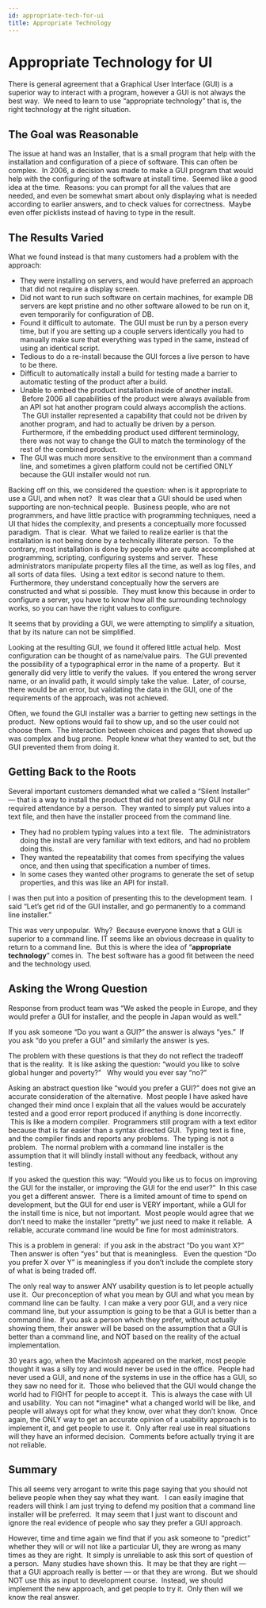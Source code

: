```yaml
---
id: appropriate-tech-for-ui
title: Appropriate Technology
---
```


#  Appropriate Technology for UI

There is general agreement that a Graphical User Interface (GUI) is a superior way to interact with a program, however a GUI is not always the best way.  We need to learn to use “appropriate technology” that is, the right technology at the right situation.

## The Goal was Reasonable

The issue at hand was an Installer, that is a small program that help with the installation and configuration of a piece of software. This can often be complex.  In 2006, a decision was made to make a GUI program that would help with the configuring of the software at install time.  Seemed like a good idea at the time.  Reasons: you can prompt for all the values that are needed, and even be somewhat smart about only displaying what is needed according to earlier answers, and to check values for correctness.  Maybe even offer picklists instead of having to type in the result.

## The Results Varied

What we found instead is that many customers had a problem with the approach:

*   They were installing on servers, and would have preferred an approach that did not require a display screen.
*   Did not want to run such software on certain machines, for example DB servers are kept pristine and no other software allowed to be run on it, even temporarily for configuration of DB.
*   Found it difficult to automate.  The GUI must be run by a person every time, but if you are setting up a couple servers identically you had to manually make sure that everything was typed in the same, instead of using an identical script.
*   Tedious to do a re-install because the GUI forces a live person to have to be there.
*   Difficult to automatically install a build for testing made a barrier to automatic testing of the product after a build.
*   Unable to embed the product installation inside of another install.  Before 2006 all capabilities of the product were always available from an API sot hat another program could always accomplish the actions.  The GUI installer represented a capability that could not be driven by another program, and had to actually be driven by a person.  Furthermore, if the embedding product used different terminology, there was not way to change the GUI to match the terminology of the rest of the combined product.
*   The GUI was much more sensitive to the environment than a command line, and sometimes a given platform could not be certified ONLY because the GUI installer would not run.

Backing off on this, we considered the question: when is it appropriate to use a GUI, and when not?   It was clear that a GUI should be used when supporting are non-technical people.  Business people, who are not programmers, and have little practice with programming techniques, need a UI that hides the complexity, and presents a conceptually more focussed paradigm.  That is clear.  What we failed to realize earlier is that the installation is not being done by a technically illiterate person.  To the contrary, most installation is done by people who are quite accomplished at programming, scripting, configuring systems and server.  These administrators manipulate property files all the time, as well as log files, and all sorts of data files.  Using a text editor is second nature to them.  Furthermore, they understand conceptually how the servers are constructed and what si possible.  They must know this because in order to configure a server, you have to know how all the surrounding technology works, so you can have the right values to configure.

It seems that by providing a GUI, we were attempting to simplify a situation, that by its nature can not be simplified.  

Looking at the resulting GUI, we found it offered little actual help.  Most configuration can be thought of as name/value pairs.  The GUI prevented the possibility of a typographical error in the name of a property.  But it generally did very little to verify the values.  If you entered the wrong server name, or an invalid path, it would simply take the value.  Later, of course, there would be an error, but validating the data in the GUI, one of the requirements of the approach, was not achieved.  

Often, we found the GUI installer was a barrier to getting new settings in the product.  New options would fail to show up, and so the user could not choose them.  The interaction between choices and pages that showed up was complex and bug prone.  People knew what they wanted to set, but the GUI prevented them from doing it.

## Getting Back to the Roots

Several important customers demanded what we called a “Silent Installer” — that is a way to install the product that did not present any GUI nor required attendance by a person.  They wanted to simply put values into a text file, and then have the installer proceed from the command line.

*   They had no problem typing values into a text file.   The administrators doing the install are very familiar with text editors, and had no problem doing this.
*   They wanted the repeatability that comes from specifying the values once, and then using that specification a number of times.
*   In some cases they wanted other programs to generate the set of setup properties, and this was like an API for install.

I was then put into a position of presenting this to the development team.  I said “Let’s get rid of the GUI installer, and go permanently to a command line installer.”  

This was very unpopular.  Why?  Because everyone knows that a GUI is superior to a command line. IT seems like an obvious decrease in quality to return to a command line.  But this is where the idea of “**appropriate technology**” comes in.  The best software has a good fit between the need and the technology used.

## Asking the Wrong Question

Response from product team was “We asked the people in Europe, and they would prefer a GUI for installer, and the people in Japan would as well.”  

If you ask someone “Do you want a GUI?” the answer is always “yes.”  If you ask “do you prefer a GUI” and similarly the answer is yes.  

The problem with these questions is that they do not reflect the tradeoff that is the reality.  It is like asking the question: “would you like to solve global hunger and poverty?”   Why would you ever say “no?”  

Asking an abstract question like “would you prefer a GUI?” does not give an accurate consideration of the alternative.  Most people I have asked have changed their mind once I explain that all the values would be accurately tested and a good error report produced if anything is done incorrectly.  This is like a modern compiler.  Programmers still program with a text editor because that is far easier than a syntax directed GUI.  Typing text is fine, and the compiler finds and reports any problems.  The typing is not a problem.  The normal problem with a command line installer is the assumption that it will blindly install without any feedback, without any testing. 

If you asked the question this way: “Would you like us to focus on improving the GUI for the installer, or improving the GUI for the end user?”  In this case you get a different answer.  There is a limited amount of time to spend on development, but the GUI for end user is VERY important, while a GUI for the install time is nice, but not important.  Most people would agree that we don’t need to make the installer “pretty” we just need to make it reliable.  A reliable, accurate command line would be fine for most administrators.  

This is a problem in general:  if you ask in the abstract “Do you want X?”  Then answer is often “yes” but that is meaningless.   Even the question “Do you prefer X over Y” is meaningless if you don’t include the complete story of what is being traded off.  

The only real way to answer ANY usability question is to let people actually use it.  Our preconception of what you mean by GUI and what you mean by command line can be faulty.  I can make a very poor GUI, and a very nice command line, but your assumption is going to be that a GUI is better than a command line.  If you ask a person which they prefer, without actually showing them, their answer will be based on the assumption that a GUI is better than a command line, and NOT based on the reality of the actual implementation. 

30 years ago, when the Macintosh appeared on the market, most people thought it was a silly toy and would never be used in the office.  People had never used a GUI, and none of the systems in use in the office has a GUI, so they saw no need for it.  Those who believed that the GUI would change the world had to FIGHT for people to accept it.  This is always the case with UI and usability.  You can not \*imagine\* what a changed world will be like, and people will always opt for what they know, over what they don’t know.  Once again, the ONLY way to get an accurate opinion of a usability approach is to implement it, and get people to use it.  Only after real use in real situations will they have an informed decision.  Comments before actually trying it are not reliable.

## Summary

This all seems very arrogant to write this page saying that you should not believe people when they say what they want.   I can easily imagine that readers will think I am just trying to defend my position that a command line installer will be preferred.  It may seem that I just want to discount and ignore the real evidence of people who say they prefer a GUI approach.  

However, time and time again we find that if you ask someone to “predict” whether they will or will not like a particular UI, they are wrong as many times as they are right.  It simply is unreliable to ask this sort of question of a person.  Many studies have shown this.  It may be that they are right — that a GUI approach really is better — or that they are wrong.  But we should NOT use this as input to development course.  Instead, we should implement the new approach, and get people to try it.  Only then will we know the real answer.